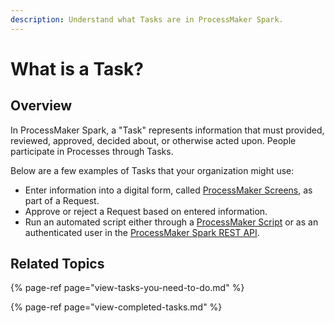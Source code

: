 ```yaml
---
description: Understand what Tasks are in ProcessMaker Spark.
---
```


# What is a Task?

## Overview

In ProcessMaker Spark, a "Task" represents information that must provided, reviewed, approved, decided about, or otherwise acted upon. People participate in Processes through Tasks.

Below are a few examples of Tasks that your organization might use:

* Enter information into a digital form, called [ProcessMaker Screens](../../designing-processes/design-forms/what-is-a-form.md), as part of a Request.
* Approve or reject a Request based on entered information.
* Run an automated script either through a [ProcessMaker Script](../../designing-processes/scripts/what-is-a-script.md) or as an authenticated user in the [ProcessMaker Spark REST API](https://develop-demo.bpm4.qa.processmaker.net/api/documentation).

## Related Topics

{% page-ref page="view-tasks-you-need-to-do.md" %}

{% page-ref page="view-completed-tasks.md" %}

